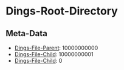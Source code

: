 # Dings-Root-Directory

## Meta-Data

- [Dings-File-Parent](300000019.md): 10000000000
- [Dings-File-Child](300000017.md): 10000000001
- [Dings-File-Child](300000017.md): 0
